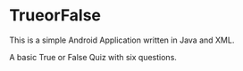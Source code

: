 # TrueorFalse

This is a simple Android Application written in Java and XML. 

A basic True or False Quiz with six questions.
